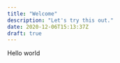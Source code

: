 ```yaml
---
title: "Welcome"
description: "Let's try this out."
date: 2020-12-06T15:13:37Z
draft: true
---
```


Hello world
